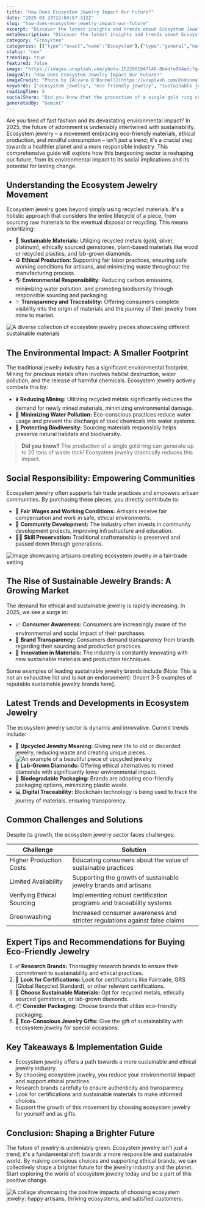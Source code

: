 ```yaml
---
title: "How Does Ecosystem Jewelry Impact Our Future?"
date: "2025-03-23T22:04:57.312Z"
slug: "how-does-ecosystem-jewelry-impact-our-future"
excerpt: "Discover the latest insights and trends about Ecosystem Jewelry. This comprehensive guide covers everything you need to know about Ecosystem Jewelry in 2025."
metaDescription: "Discover the latest insights and trends about Ecosystem Jewelry. This comprehensive guide covers everything you need to know about Ecosystem Jewelry in 202..."
category: "Ecosystem"
categories: [{"type":"exact","name":"Ecosystem"},{"type":"general","name":"Sustainable Design"},{"type":"medium","name":"Ethical Sourcing"},{"type":"specific","name":"Recycled Materials"},{"type":"niche","name":"Upcycled Plastics"}]
status: "new"
trending: true
featured: false
image: "https://images.unsplash.com/photo-1522001947148-8b4dfe064edc?q=85&w=1200&fit=max&fm=webp&auto=compress"
imageAlt: "How Does Ecosystem Jewelry Impact Our Future?"
imageCredit: "Photo by [Alvaro O'Donnell](https://unsplash.com/@odonnell) on Unsplash"
keywords: ["ecosystem jewelry", "eco friendly jewelry", "sustainable jewelry brands", "ethical jewelry online", "recycled materials jewelry", "buy eco jewelry", "environmentally friendly jewelry", "best sustainable jewelry", "upcycled jewelry meaning", "eco conscious jewelry gifts"]
readingTime: 5
socialShare: "Did you know that the production of a single gold ring can generate up to 20 tons of waste rock?  Choose ecosystem jewelry and help reduce this devastating environmental impact."
generatedBy: "Gemini"
---
```




Are you tired of fast fashion and its devastating environmental impact?  In 2025, the future of adornment is undeniably intertwined with sustainability.  Ecosystem jewelry – a movement embracing eco-friendly materials, ethical production, and mindful consumption – isn't just a trend; it's a crucial step towards a healthier planet and a more responsible industry. This comprehensive guide will explore how this burgeoning sector is reshaping our future, from its environmental impact to its social implications and its potential for lasting change.

## Understanding the Ecosystem Jewelry Movement

Ecosystem jewelry goes beyond simply using recycled materials. It's a holistic approach that considers the entire lifecycle of a piece, from sourcing raw materials to the eventual disposal or recycling.  This means prioritizing:

* 🔑 **Sustainable Materials:** Utilizing recycled metals (gold, silver, platinum), ethically sourced gemstones, plant-based materials like wood or recycled plastics, and lab-grown diamonds.
* ♻️ **Ethical Production:** Supporting fair labor practices, ensuring safe working conditions for artisans, and minimizing waste throughout the manufacturing process.
* 🌎 **Environmental Responsibility:** Reducing carbon emissions, minimizing water pollution, and promoting biodiversity through responsible sourcing and packaging.
* ✨ **Transparency and Traceability:** Offering consumers complete visibility into the origin of materials and the journey of their jewelry from mine to market.

![A diverse collection of ecosystem jewelry pieces showcasing different sustainable materials](https://images.unsplash.com/photo-1532645629974-4c547567dccc?q=85&w=1200&fit=max&fm=webp&auto=compress)

## The Environmental Impact: A Smaller Footprint

The traditional jewelry industry has a significant environmental footprint. Mining for precious metals often involves habitat destruction, water pollution, and the release of harmful chemicals.  Ecosystem jewelry actively combats this by:

* ⬇️ **Reducing Mining:** Utilizing recycled metals significantly reduces the demand for newly mined materials, minimizing environmental damage.
* 🌊 **Minimizing Water Pollution:**  Eco-conscious practices reduce water usage and prevent the discharge of toxic chemicals into water systems.
* 🌳 **Protecting Biodiversity:** Sourcing materials responsibly helps preserve natural habitats and biodiversity.

> **Did you know?**  The production of a single gold ring can generate up to 20 tons of waste rock! Ecosystem jewelry drastically reduces this impact.

## Social Responsibility: Empowering Communities

Ecosystem jewelry often supports fair trade practices and empowers artisan communities. By purchasing these pieces, you directly contribute to:

* 🤝 **Fair Wages and Working Conditions:** Artisans receive fair compensation and work in safe, ethical environments.
* 🌱 **Community Development:**  The industry often invests in community development projects, improving infrastructure and education.
* 👩‍🔧 **Skill Preservation:**  Traditional craftsmanship is preserved and passed down through generations.

![Image showcasing artisans creating ecosystem jewelry in a fair-trade setting](https://images.unsplash.com/photo-1506630448388-4e683c67ddb0?q=85&w=1200&fit=max&fm=webp&auto=compress)

## The Rise of Sustainable Jewelry Brands: A Growing Market

The demand for ethical and sustainable jewelry is rapidly increasing.  In 2025, we see a surge in:

* 📈 **Consumer Awareness:**  Consumers are increasingly aware of the environmental and social impact of their purchases.
* 🌱 **Brand Transparency:**  Consumers demand transparency from brands regarding their sourcing and production practices.
* 💫 **Innovation in Materials:**  The industry is constantly innovating with new sustainable materials and production techniques.

Some examples of leading sustainable jewelry brands include (Note:  This is not an exhaustive list and is not an endorsement):  [Insert 3-5 examples of reputable sustainable jewelry brands here].

## Latest Trends and Developments in Ecosystem Jewelry

The ecosystem jewelry sector is dynamic and innovative.  Current trends include:

* 🔄 **Upcycled Jewelry Meaning:**  Giving new life to old or discarded jewelry, reducing waste and creating unique pieces. ![An example of a beautiful piece of upcycled jewelry](https://images.unsplash.com/photo-1561828995-aa79a2db86dd?q=85&w=1200&fit=max&fm=webp&auto=compress)
* 🔬 **Lab-Grown Diamonds:**  Offering ethical alternatives to mined diamonds with significantly lower environmental impact.
* 🌿 **Biodegradable Packaging:**  Brands are adopting eco-friendly packaging options, minimizing plastic waste.
* 💻 **Digital Traceability:**  Blockchain technology is being used to track the journey of materials, ensuring transparency.

## Common Challenges and Solutions

Despite its growth, the ecosystem jewelry sector faces challenges:

| Challenge                     | Solution                                                                 |
|------------------------------|-------------------------------------------------------------------------|
| Higher Production Costs       | Educating consumers about the value of sustainable practices             |
| Limited Availability          | Supporting the growth of sustainable jewelry brands and artisans           |
| Verifying Ethical Sourcing    | Implementing robust certification programs and traceability systems       |
| Greenwashing                  | Increased consumer awareness and stricter regulations against false claims |

## Expert Tips and Recommendations for Buying Eco-Friendly Jewelry

1. **✅ Research Brands:**  Thoroughly research brands to ensure their commitment to sustainability and ethical practices.
2. 🔎 **Look for Certifications:**  Look for certifications like Fairtrade, GRS (Global Recycled Standard), or other relevant certifications.
3. 💎 **Choose Sustainable Materials:**  Opt for recycled metals, ethically sourced gemstones, or lab-grown diamonds.
4. 📦 **Consider Packaging:**  Choose brands that utilize eco-friendly packaging.
5. 💝 **Eco-Conscious Jewelry Gifts:**  Give the gift of sustainability with ecosystem jewelry for special occasions.

## Key Takeaways & Implementation Guide

* Ecosystem jewelry offers a path towards a more sustainable and ethical jewelry industry.
* By choosing ecosystem jewelry, you reduce your environmental impact and support ethical practices.
* Research brands carefully to ensure authenticity and transparency.
* Look for certifications and sustainable materials to make informed choices.
* Support the growth of this movement by choosing ecosystem jewelry for yourself and as gifts.

## Conclusion: Shaping a Brighter Future

The future of jewelry is undeniably green. Ecosystem jewelry isn't just a trend; it's a fundamental shift towards a more responsible and sustainable world.  By making conscious choices and supporting ethical brands, we can collectively shape a brighter future for the jewelry industry and the planet.  Start exploring the world of ecosystem jewelry today and be a part of this positive change.

![A collage showcasing the positive impacts of choosing ecosystem jewelry: happy artisans, thriving ecosystems, and satisfied customers.](https://images.unsplash.com/photo-1522001947148-8b4dfe064edc?q=85&w=1200&fit=max&fm=webp&auto=compress)

